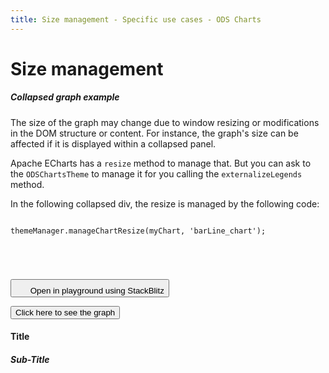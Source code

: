 ```yaml
---
title: Size management - Specific use cases - ODS Charts
---
```


<div class="title-bar">
  <div class="container-xxl">
    <h1 class="display-1">Size management</h1>
  </div>
</div>
<div class="container pt-3">
  <div class="card w-100">
    <div class="card-body">
      <h5 class="card-title">Collapsed graph example</h5>
      <p class="card-text pe-5">The size of the graph may change due to window resizing or modifications in the DOM structure or content. For instance, the graph's size can be affected if it is displayed within a collapsed panel.</p>
      <p class="card-text pe-5">Apache ECharts has a <code>resize</code> method to manage that. But you can ask to the <code>ODSChartsTheme</code> to manage it for you calling the <code>externalizeLegends</code> method.</p>
      <p class="card-text pe-5">
        In the following collapsed div, the resize is managed by the following code:
        <code>
          <pre>
themeManager.manageChartResize(myChart, 'barLine_chart');
          </pre>
        </code>
      </p>
      <button class="btn btn-icon btn-outline-secondary btn-edit" data-bs-toggle="tooltip" data-bs-placement="top" data-bs-title="Open in playground">
        <svg width="1.25rem" height="1.25rem" fill="currentColor" aria-hidden="true">
          <use xlink:href="#lightning-charge-fill" />
        </svg>
        <span class="visually-hidden">Open in playground using StackBlitz</span>
      </button>
      <div id="htmlId">
        <p class="d-inline-flex gap-1">
          <button class="btn btn-primary" type="button" data-bs-toggle="collapse" data-bs-target="#collapseChart" aria-expanded="false" aria-controls="collapseChart">Click here to see the graph</button>
        </p>
        <div class="collapse" id="collapseChart">
          <div class="card card-body">
            <div>
              <div class="border border-subtle position-relative">
                <div class="chart_title">
                  <h4 class="display-4 mx-3 mb-1 mt-3">Title</h4>
                  <h5 class="display-5 mx-3 mb-1 mt-0">Sub-Title</h5>
                </div>
                <div id="barLine_holder">
                  <div id="barLine_chart" style="width: 100%; height: 50vh" class="position-relative"></div>
                </div>
                <div id="barLine_legend"></div>
              </div>
            </div>
          </div>
        </div>
      </div>
      <script>
        addViewCode();
      </script>
    </div>
  </div>
  <script id="codeId">
    ///////////////////////////////////////////////////
    // Used data
    ///////////////////////////////////////////////////

    // Data to be displayed
    var dataOptions = {
      grid: {
        left: '0%',
        right: '0%',
      },
      xAxis: {
        type: 'category',
        data: ['Jan', 'Feb', 'Mar', 'Apr', 'May', 'Jun'],
      },
      yAxis: {},
      series: [
        {
          data: [10, 22, 28.8956454657, 23, 19, 15],
          type: 'bar',
        },
        {
          data: [12, 28.8956454657, 23, 15, 15, 18],
          type: 'line',
        },
      ],
      legend: {
        data: ['label 0', 'label 1'],
      },
    };

    ///////////////////////////////////////////////////
    // ODS Charts
    ///////////////////////////////////////////////////
    // Build the theme
    var themeManager = ODSCharts.getThemeManager();
    echarts.registerTheme(themeManager.name, themeManager.theme);

    // Get the chart holder and initiate it with the generated theme
    var div = document.getElementById('barLine_chart');
    var myChart = echarts.init(div, themeManager.name, {
      renderer: 'svg',
    });

    // Set the data to be displayed.
    themeManager.setDataOptions(dataOptions);
    // Register the externalization of the legend.
    themeManager.externalizeLegends(myChart, '#barLine_legend');
    // Manage window size changed
    themeManager.manageChartResize(myChart, 'barLine_chart');
    // Register the externalization of the tooltip/popup
    themeManager.externalizePopover();
    // Observe dark / light mode changes
    themeManager.manageThemeObserver(myChart);
    // Display the chart using the configured theme and data.
    myChart.setOption(themeManager.getChartOptions());

  </script>
</div>
